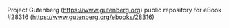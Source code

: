 Project Gutenberg (https://www.gutenberg.org) public repository for eBook #28316 (https://www.gutenberg.org/ebooks/28316)
